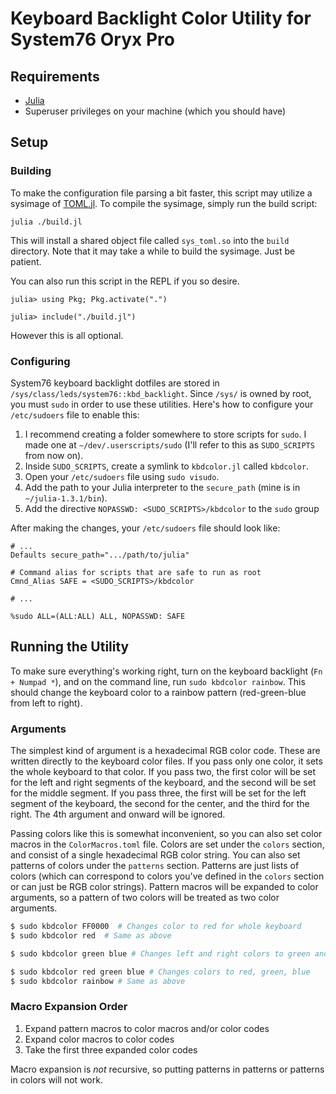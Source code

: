 Keyboard Backlight Color Utility for System76 Oryx Pro
===

## Requirements

- [Julia](https://julialang.org/)
- Superuser privileges on your machine (which you should have)

## Setup

### Building

To make the configuration file parsing a bit faster, this script may utilize a sysimage of [TOML.jl](https://github.com/JuliaLang/TOML.jl). To compile the sysimage, simply run the build script:

```shell
julia ./build.jl
```

This will install a shared object file called `sys_toml.so` into the `build` directory. Note that it may take a while to build the sysimage. Just be patient.

You can also run this script in the REPL if you so desire.

```juliarepl
julia> using Pkg; Pkg.activate(".")

julia> include("./build.jl")
```

However this is all optional.

### Configuring

System76 keyboard backlight dotfiles are stored in `/sys/class/leds/system76::kbd_backlight`. Since `/sys/` is owned
by root, you must `sudo` in order to use these utilities. Here's how to configure your `/etc/sudoers` file to enable this:

1. I recommend creating a folder somewhere to store scripts for `sudo`. I made one at `~/dev/.userscripts/sudo` (I'll refer to this as `SUDO_SCRIPTS` from now on).
1. Inside `SUDO_SCRIPTS`, create a symlink to `kbdcolor.jl` called `kbdcolor`.
1. Open your `/etc/sudoers` file using `sudo visudo`.
1. Add the path to your Julia interpreter to the `secure_path` (mine is in `~/julia-1.3.1/bin`).
1. Add the directive `NOPASSWD: <SUDO_SCRIPTS>/kbdcolor` to the `sudo` group

After making the changes, your `/etc/sudoers` file should look like:

```
# ...
Defaults secure_path=".../path/to/julia"

# Command alias for scripts that are safe to run as root
Cmnd_Alias SAFE = <SUDO_SCRIPTS>/kbdcolor

# ...

%sudo ALL=(ALL:ALL) ALL, NOPASSWD: SAFE
```

## Running the Utility

To make sure everything's working right, turn on the keyboard backlight (`Fn + Numpad *`), and on the command line, run `sudo kbdcolor rainbow`. This should change the keyboard color to a rainbow pattern (red-green-blue from left to right). 

### Arguments

The simplest kind of argument is a hexadecimal RGB color code. These are written directly to the keyboard color files. If you pass only one color, it sets the whole keyboard to that color. If you pass two, the first color will be set for the left and right segments of the keyboard, and the second will be set for the middle segment. If you pass three, the first will be set for the left segment of the keyboard, the second for the center, and the third for the right. The 4th argument and onward will be ignored.

Passing colors like this is somewhat inconvenient, so you can also set color macros in the `ColorMacros.toml` file. Colors are set under the `colors` section, and consist of a single hexadecimal RGB color string. You can also set patterns of colors under the `patterns` section. Patterns are just lists of colors (which can correspond to colors you've defined in the `colors` section or can just be RGB color strings). Pattern macros will be expanded to color arguments, so a pattern of two colors will be treated as two color arguments.

```bash
$ sudo kbdcolor FF0000  # Changes color to red for whole keyboard
$ sudo kbdcolor red  # Same as above

$ sudo kbdcolor green blue # Changes left and right colors to green and middle to blue

$ sudo kbdcolor red green blue # Changes colors to red, green, blue
$ sudo kbdcolor rainbow # Same as above
```

### Macro Expansion Order

1. Expand pattern macros to color macros and/or color codes
1. Expand color macros to color codes
1. Take the first three expanded color codes

Macro expansion is *not* recursive, so putting patterns in patterns or patterns in colors will not work.
